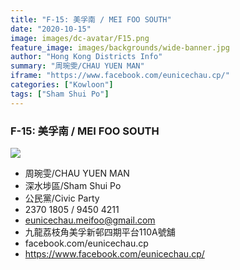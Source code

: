 ```yaml
---
title: "F-15: 美孚南 / MEI FOO SOUTH"
date: "2020-10-15"
image: images/dc-avatar/F15.png
feature_image: images/backgrounds/wide-banner.jpg
author: "Hong Kong Districts Info"
summary: "周琬雯/CHAU YUEN MAN"
iframe: "https://www.facebook.com/eunicechau.cp/"
categories: ["Kowloon"]
tags: ["Sham Shui Po"]
---
```


### F-15: 美孚南 / MEI FOO SOUTH  
![](/images/dc-avatar/F15.png)  

 - 周琬雯/CHAU YUEN MAN  
 - 深水埗區/Sham Shui Po  
 - 公民黨/Civic Party  
 - 2370 1805 / 9450 4211  
 - eunicechau.meifoo@gmail.com  
 - 九龍荔枝角美孚新邨四期平台110A號舖  
 - facebook.com/eunicechau.cp  
 - https://www.facebook.com/eunicechau.cp/
